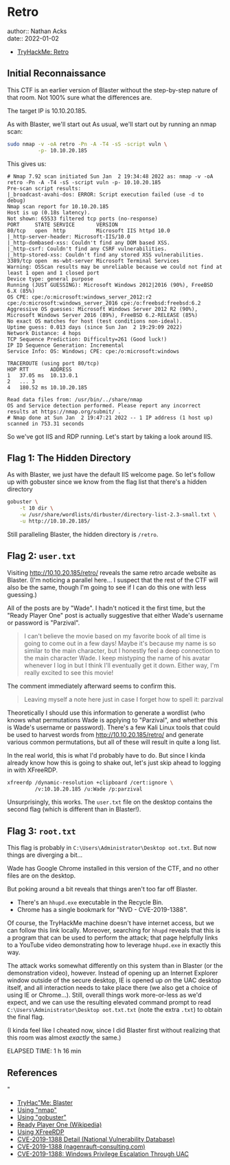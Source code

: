 # Retro

author:: Nathan Acks  
date:: 2022-01-02

* [TryHackMe: Retro](https://tryhackme.com/room/retro)

## Initial Reconnaissance 

This CTF is an earlier version of Blaster without the step-by-step nature of that room. Not 100% sure what the differences are.

The target IP is 10.10.20.185.

As with Blaster, we'll start out As usual, we'll start out by running an nmap scan:

```bash
sudo nmap -v -oA retro -Pn -A -T4 -sS -script vuln \
          -p- 10.10.20.185
```

This gives us:

```
# Nmap 7.92 scan initiated Sun Jan  2 19:34:48 2022 as: nmap -v -oA retro -Pn -A -T4 -sS -script vuln -p- 10.10.20.185
Pre-scan script results:
|_broadcast-avahi-dos: ERROR: Script execution failed (use -d to debug)
Nmap scan report for 10.10.20.185
Host is up (0.18s latency).
Not shown: 65533 filtered tcp ports (no-response)
PORT     STATE SERVICE       VERSION
80/tcp   open  http          Microsoft IIS httpd 10.0
|_http-server-header: Microsoft-IIS/10.0
|_http-dombased-xss: Couldn't find any DOM based XSS.
|_http-csrf: Couldn't find any CSRF vulnerabilities.
|_http-stored-xss: Couldn't find any stored XSS vulnerabilities.
3389/tcp open  ms-wbt-server Microsoft Terminal Services
Warning: OSScan results may be unreliable because we could not find at least 1 open and 1 closed port
Device type: general purpose
Running (JUST GUESSING): Microsoft Windows 2012|2016 (90%), FreeBSD 6.X (85%)
OS CPE: cpe:/o:microsoft:windows_server_2012:r2 cpe:/o:microsoft:windows_server_2016 cpe:/o:freebsd:freebsd:6.2
Aggressive OS guesses: Microsoft Windows Server 2012 R2 (90%), Microsoft Windows Server 2016 (89%), FreeBSD 6.2-RELEASE (85%)
No exact OS matches for host (test conditions non-ideal).
Uptime guess: 0.013 days (since Sun Jan  2 19:29:09 2022)
Network Distance: 4 hops
TCP Sequence Prediction: Difficulty=261 (Good luck!)
IP ID Sequence Generation: Incremental
Service Info: OS: Windows; CPE: cpe:/o:microsoft:windows

TRACEROUTE (using port 80/tcp)
HOP RTT       ADDRESS
1   37.05 ms  10.13.0.1
2   ... 3
4   180.52 ms 10.10.20.185

Read data files from: /usr/bin/../share/nmap
OS and Service detection performed. Please report any incorrect results at https://nmap.org/submit/ .
# Nmap done at Sun Jan  2 19:47:21 2022 -- 1 IP address (1 host up) scanned in 753.31 seconds
```

So we've got IIS and RDP running. Let's start by taking a look around IIS.

## Flag 1: The Hidden Directory

As with Blaster, we just have the default IIS welcome page. So let's follow up with gobuster since we know from the flag list that there's a hidden directory

```bash
gobuster \
	-t 10 dir \
	-w /usr/share/wordlists/dirbuster/directory-list-2.3-small.txt \
	-u http://10.10.20.185/
```

Still paralleling Blaster, the hidden directory is `/retro`.

## Flag 2: `user.txt`

Visiting http://10.10.20.185/retro/ reveals the same retro arcade website as Blaster. (I'm noticing a parallel here... I suspect that the rest of the CTF will also be the same, though I'm going to see if I can do this one with less guessing.)

All of the posts are by "Wade". I hadn't noticed it the first time, but the "Ready Player One" post is actually suggestive that either Wade's username or password is "Parzival".

> I can't believe the movie based on my favorite book of all time is going to come out in a few days! Maybe it's because my name is so similar to the main character, but I honestly feel a deep connection to the main character Wade. I keep mistyping the name of his avatar whenever I log in but I think I'll eventually get it down. Either way, I'm really excited to see this movie!

The comment immediately afterward seems to confirm this.

> Leaving myself a note here just in case I forget how to spell it: parzival

Theoretically I should use this information to generate a wordlist (who knows what permutations Wade is applying to "Parzival", and whether this is Wade's username or password). There's a few Kali Linux tools that could be used to harvest words from http://10.10.20.185/retro/ and generate various common permutations, but all of these will result in quite a long list.

In the real world, this is what I'd probably have to do. But since I kinda already know how this is going to shake out, let's just skip ahead to logging in with XFreeRDP.

```bash
xfreerdp /dynamic-resolution +clipboard /cert:ignore \
         /v:10.10.20.185 /u:Wade /p:parzival
```

Unsurprisingly, this works. The `user.txt` file on the desktop contains the second flag (which is different than in Blaster!).

## Flag 3: `root.txt`

This flag is probably in `C:\Users\Administrator\Desktop
oot.txt`. But now things are diverging a bit...

Wade has Google Chrome installed in this version of the CTF, and no other files are on the desktop.

But poking around a bit reveals that things aren't too far off Blaster.

* There's an `hhupd.exe` executable in the Recycle Bin.
* Chrome has a single bookmark for "NVD - CVE-2019-1388".

Of course, the TryHackMe machine doesn't have internet access, but we can follow this link locally. Moreover, searching for `hhupd` reveals that this is a program that can be used to perform the attack; that page helpfully links to a YouTube video demonstrating how to leverage `hhupd.exe` in exactly this way.

The attack works somewhat differently on this system than in Blaster (or the demonstration video), however. Instead of opening up an Internet Explorer window outside of the secure desktop, IE is opened up *on* the UAC desktop itself, and all interaction needs to take place there (we also get a choice of using IE or Chrome...). Still, overall things work more-or-less as we'd expect, and we can use the resulting elevated command prompt to read `C:\Users\Administrator\Desktop
oot.txt.txt` (note the extra `.txt`) to obtain the final flag.

(I kinda feel like I cheated now, since I did Blaster first without realizing that this room was almost *exactly* the same.)
 
ELAPSED TIME: 1 h 16 min

## References
"
* [TryHac"Me: Blaster](tryhackme-blaster.md)
* [Using "nmap"](nmap.md)
* [Using "gobuster"](gobuster.md)
* [Ready Player One (Wikipedia)](https://en.wikipedia.org/wiki/Ready_Player_One)
* [Using XFreeRDP](xfreerdp.md)
* [CVE-2019-1388 Detail (National Vulnerability Database)](https://nvd.nist.gov/vuln/detail/CVE-2019-1388)
* [CVE-2019-1388 (nagenrauft-consulting.com)](https://www.nagenrauft-consulting.com/2019/11/21/cve-2019-1388-hhupd-exe/)
* [CVE-2019-1388: Windows Privilege Escalation Through UAC](https://www.youtube.com/watch?v=3BQKpPNlTSo)
